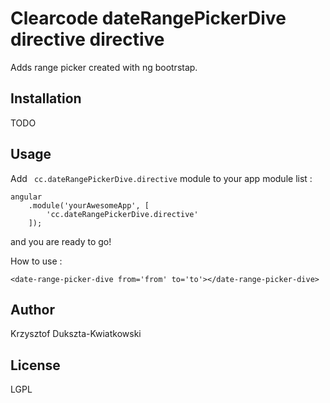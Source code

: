 Clearcode dateRangePickerDive directive directive
=========

Adds range picker created with ng bootrstap.

Installation
--------------
TODO


Usage
------

Add ``` cc.dateRangePickerDive.directive``` module to your app module list :


```
angular
    .module('yourAwesomeApp', [
        'cc.dateRangePickerDive.directive'
    ]);
```
and you are ready to go!

How to use :


```
<date-range-picker-dive from='from' to='to'></date-range-picker-dive>
```



Author
------

Krzysztof Dukszta-Kwiatkowski


License
----

LGPL

